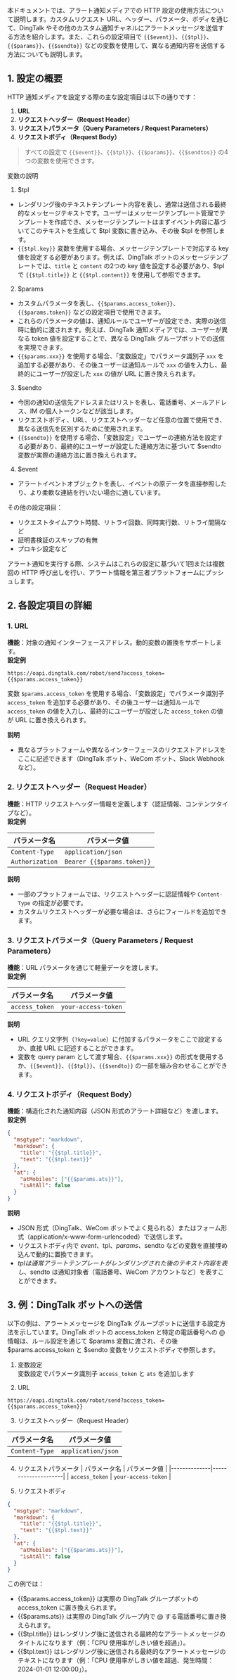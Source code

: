本ドキュメントでは、アラート通知メディアでの HTTP 設定の使用方法について説明します。カスタムリクエスト URL、ヘッダー、パラメータ、ボディを通じて、DingTalk やその他のカスタム通知チャネルにアラートメッセージを送信する方法を紹介します。また、これらの設定項目で `{{$event}}`、`{{$tpl}}`、`{{$params}}`、`{{$sendto}}` などの変数を使用して、異なる通知内容を送信する方法についても説明します。

## 1. 設定の概要

HTTP 通知メディアを設定する際の主な設定項目は以下の通りです：

1. **URL**
2. **リクエストヘッダー（Request Header）**
3. **リクエストパラメータ（Query Parameters / Request Parameters）**
4. **リクエストボディ（Request Body）**

> すべての設定で `{{$event}}`、`{{$tpl}}`、`{{$params}}`、`{{$sendtos}}` の4つの変数を使用できます。

変数の説明

1. $tpl
- レンダリング後のテキストテンプレート内容を表し、通常は送信される最終的なメッセージテキストです。ユーザーはメッセージテンプレート管理でテンプレートを作成でき、メッセージテンプレートはまずイベント内容に基づいてこのテキストを生成して $tpl 変数に書き込み、その後 $tpl を参照します。
- `{{$tpl.key}}` 変数を使用する場合、メッセージテンプレートで対応する key 値を設定する必要があります。例えば、DingTalk ボットのメッセージテンプレートでは、`title` と `content` の2つの key 値を設定する必要があり、$tpl で `{{$tpl.title}}` と `{{$tpl.content}}` を使用して参照できます。

2. $params
- カスタムパラメータを表し、`{{$params.access_token}}`、`{{$params.token}}` などの設定項目で使用できます。
- これらのパラメータの値は、通知ルールでユーザーが設定でき、実際の送信時に動的に渡されます。例えば、DingTalk 通知メディアでは、ユーザーが異なる token 値を設定することで、異なる DingTalk グループボットでの送信を実現できます。
- `{{$params.xxx}}` を使用する場合、「変数設定」でパラメータ識別子 `xxx` を追加する必要があり、その後ユーザーは通知ルールで `xxx` の値を入力し、最終的にユーザーが設定した `xxx` の値が URL に置き換えられます。

3. $sendto
- 今回の通知の送信先アドレスまたはリストを表し、電話番号、メールアドレス、IM の個人トークンなどが該当します。
- リクエストボディ、URL、リクエストヘッダーなど任意の位置で使用でき、異なる送信先を区別するために使用されます。
- `{{$sendto}}` を使用する場合、「変数設定」でユーザーの連絡方法を設定する必要があり、最終的にユーザーが設定した連絡方法に基づいて $sendto 変数が実際の連絡方法に置き換えられます。

4. $event
- アラートイベントオブジェクトを表し、イベントの原データを直接参照したり、より柔軟な連結を行いたい場合に適しています。

その他の設定項目：

- リクエストタイムアウト時間、リトライ回数、同時実行数、リトライ間隔など
- 証明書検証のスキップの有無
- プロキシ設定など

アラート通知を実行する際、システムはこれらの設定に基づいて1回または複数回の HTTP 呼び出しを行い、アラート情報を第三者プラットフォームにプッシュします。

## 2. 各設定項目の詳細

### 1. URL

**機能**：対象の通知インターフェースアドレス。動的変数の置換をサポートします。  
**設定例**

```text
https://oapi.dingtalk.com/robot/send?access_token={{$params.access_token}}
```

変数 `$params.access_token` を使用する場合、「変数設定」でパラメータ識別子 `access_token` を追加する必要があり、その後ユーザーは通知ルールで `access_token` の値を入力し、最終的にユーザーが設定した `access_token` の値が URL に置き換えられます。

**説明**

- 異なるプラットフォームや異なるインターフェースのリクエストアドレスをここに記述できます（DingTalk ボット、WeCom ボット、Slack Webhook など）。

### 2. リクエストヘッダー（Request Header）

**機能**：HTTP リクエストヘッダー情報を定義します（認証情報、コンテンツタイプなど）。  
**設定例**

| パラメータ名     | パラメータ値            |
| --------------- | ---------------------- |
| `Content-Type`  | `application/json`     |
| `Authorization` | `Bearer {{$params.token}}` |

**説明**

- 一部のプラットフォームでは、リクエストヘッダーに認証情報や `Content-Type` の指定が必要です。
- カスタムリクエストヘッダーが必要な場合は、さらにフィールドを追加できます。

### 3. リクエストパラメータ（Query Parameters / Request Parameters）

**機能**：URL パラメータを通じて軽量データを渡します。  
**設定例**

| パラメータ名    | パラメータ値         |
| -------------- | ------------------- |
| `access_token` | `your-access-token` |

**説明**

- URL クエリ文字列（`?key=value`）に付加するパラメータをここで設定するか、直接 URL に記述することができます。
- 変数を query param として渡す場合、`{{$params.xxx}}` の形式を使用するか、`{{$event}}`、`{{$tpl}}`、`{{$sendto}}` の一部を組み合わせることができます。

### 4. リクエストボディ（Request Body）

**機能**：構造化された通知内容（JSON 形式のアラート詳細など）を渡します。  
**設定例**

```json
{
  "msgtype": "markdown",
  "markdown": {
    "title": "{{$tpl.title}}",
    "text": "{{$tpl.text}}"
  },
  "at": {
    "atMobiles": ["{{$params.ats}}"],
    "isAtAll": false
  }
}
```

**説明**

- JSON 形式（DingTalk、WeCom ボットでよく見られる）またはフォーム形式（application/x-www-form-urlencoded）で送信します。
- リクエストボディ内で $event、$tpl、$params、$sendto などの変数を直接埋め込んで動的に置換できます。
- $tpl は通常アラートテンプレートがレンダリングされた後のテキスト内容を表し、$sendto は通知対象者（電話番号、WeCom アカウントなど）を表すことができます。

## 3. 例：DingTalk ボットへの送信

以下の例は、アラートメッセージを DingTalk グループボットに送信する設定方法を示しています。DingTalk ボットの access_token と特定の電話番号への @ 情報は、ルール設定を通じて $params 変数に渡され、その後 $params.access_token と $sendto 変数をリクエストボディで参照します。

1. 変数設定   
変数設定でパラメータ識別子 `access_token` と `ats` を追加します

2. URL

```
https://oapi.dingtalk.com/robot/send?access_token={{$params.access_token}}
```

3. リクエストヘッダー（Request Header）

| パラメータ名 | パラメータ値 |
|---------------|--------------------|
| `Content-Type` | `application/json` |

4. リクエストパラメータ
| パラメータ名 | パラメータ値 |
|--------------|---------------------|
| `access_token` | `your-access-token` |

5. リクエストボディ

```json
{
  "msgtype": "markdown",
  "markdown": {
    "title": "{{$tpl.title}}",
    "text": "{{$tpl.text}}"
  },
  "at": {
    "atMobiles": ["{{$params.ats}}"],
    "isAtAll": false
  }
}
```

この例では：

- {{$params.access_token}} は実際の DingTalk グループボットの access_token に置き換えられます。
- {{$params.ats}} は実際の DingTalk グループ内で @ する電話番号に置き換えられます。
- {{$tpl.title}} はレンダリング後に送信される最終的なアラートメッセージのタイトルになります（例：「CPU 使用率がしきい値を超過」）。
- {{$tpl.text}} はレンダリング後に送信される最終的なアラートメッセージのテキストになります（例：「CPU 使用率がしきい値を超過、発生時間：2024-01-01 12:00:00」）。